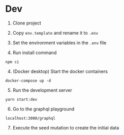 # Dev

1. Clone project

2. Copy `env.template` and rename it to `.env`
3. Set the environment variables in the `.env` file
4. Run install command

```
npm ci
```

4. (Docker desktop) Start the docker containers

```
docker-compose up -d
```

5. Run the development server

```
yarn start:dev
```

6. Go to the graphql playground

```
localhost:3000/graphql
```

7. Execute the seed mutation to create the initial data
